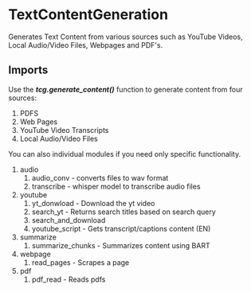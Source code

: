 # TextContentGeneration
Generates Text Content from various sources such as YouTube Videos, Local Audio/Video Files, Webpages and PDF's.

##  Imports

Use the **_tcg.generate_content()_** function to generate content from
four sources:
1. PDFS
2. Web Pages
3. YouTube Video Transcripts
4. Local Audio/Video Files

You can also individual modules if you need only specific functionality.
1. audio 
   1. audio_conv - converts files to wav format
   2. transcribe - whisper model to transcribe audio files
2. youtube
   1. yt_donwload - Download the yt video
   2. search_yt - Returns search titles based on search query
   3. search_and_download
   4. youtube_script - Gets transcript/captions content (EN)
3. summarize
   1. summarize_chunks - Summarizes content using BART
4. webpage
   1. read_pages - Scrapes a page
5. pdf
   1. pdf_read - Reads pdfs